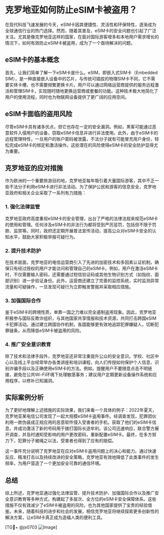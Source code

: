 # 克罗地亚如何防止eSIM卡被盗用？

在现代科技飞速发展的今天，eSIM卡因其便捷性、灵活性和环保特性，逐渐成为全球通信行业的热门选择。然而，随着其普及，eSIM卡的安全问题也引起了广泛关注。尤其是像克罗地亚这样的国家，在面对国际游客增多和本地用户需求增长的情况下，如何有效防止eSIM卡被盗用，成为了一个亟待解决的问题。

## eSIM卡的基本概念

首先，让我们简单了解一下eSIM卡是什么。eSIM，即嵌入式SIM卡（Embedded SIM），是一种直接嵌入设备中的芯片，与传统可插拔的物理SIM卡不同，它不需要实体卡槽，也不需要频繁更换卡片。用户可以通过网络运营商提供的服务远程激活和管理SIM卡，实现随时随地更换运营商或套餐的功能。这种技术极大地简化了用户的使用流程，同时也为物联网设备提供了更广阔的应用空间。

## eSIM卡面临的盗用风险

尽管eSIM卡具有诸多优点，但它也存在一定的安全漏洞。例如，黑客可能通过恶意软件入侵用户的设备，窃取eSIM卡信息并进行非法使用。此外，由于eSIM卡的远程管理特性，一旦用户的账户密码被泄露，不法分子就有可能冒充用户身份，轻松完成eSIM卡的绑定和激活操作。这些潜在的风险使得eSIM卡的安全防护显得尤为重要。

## 克罗地亚的应对措施

作为欧洲的一个重要旅游目的地，克罗地亚每年吸引着大量国际游客，其中不乏一些不法分子利用eSIM卡进行非法活动。为了保护公民和游客的信息安全，克罗地亚政府和相关企业采取了一系列有力措施：

### 1. **强化法律监管**

克罗地亚政府高度重视eSIM卡的安全管理，出台了严格的法律法规来规范eSIM卡的使用和管理。任何涉及eSIM卡的非法行为都将受到严厉惩罚，包括但不限于罚款、监禁等。同时，政府还定期开展普法宣传活动，提高公众对eSIM卡安全的认知水平，鼓励大家积极举报可疑行为。

### 2. **提升技术防护**

在技术层面，克罗地亚的电信运营商引入了先进的加密技术和多因素认证机制，确保只有经过授权的用户才能访问和管理自己的eSIM卡。例如，用户在激活eSIM卡时，不仅需要输入密码，还需要通过短信验证码或其他生物识别方式（如指纹、面部识别）进一步验证身份。此外，运营商还建立了完善的监控系统，实时监测异常流量和可疑操作，一旦发现可疑行为立即触发警报并采取相应措施。

### 3. **加强国际合作**

鉴于eSIM卡的跨境性质，单靠一国之力难以完全遏制盗用现象。因此，克罗地亚积极参与国际反欺诈组织，与其他国家共享情报和技术资源，共同打击跨国eSIM卡犯罪活动。通过建立跨国协作机制，各国能够更有效地追踪犯罪嫌疑人，切断犯罪链条，从而降低eSIM卡被盗用的风险。

### 4. **推广安全意识教育**

除了技术和法律手段外，克罗地亚还非常注重提升公众的安全意识。学校、社区中心以及线上平台经常举办各类讲座和培训课程，向人们传授如何保护个人信息、识别诈骗手段以及正确使用eSIM卡的方法。例如，提醒用户不要随意点击不明链接，避免在公共Wi-Fi环境下处理敏感事务；建议用户定期更新设备操作系统和应用程序，以修补已知漏洞。

## 实际案例分析

为了更好地理解上述措施的实际效果，我们来看一个具体的例子：2022年夏天，克罗地亚某电信公司发现了一起大规模eSIM卡盗用事件。经调查发现，犯罪团伙利用一款伪装成正规应用的恶意软件侵入受害者的手机，获取了他们的eSIM卡信息，并成功激活了新的号码用于拨打国际长途牟利。该公司迅速响应，联合警方展开调查，并及时通知受影响的用户更改密码，重新配置eSIM卡。最终，在多方努力下，犯罪分子被绳之以法，受害者也得到了应有的赔偿。

这一事件充分说明了克罗地亚在应对eSIM卡盗用问题上的决心和能力。通过快速反应、精准打击以及持续改进的安全策略，克罗地亚有效地降低了此类事件的发生频率，为用户营造了一个更加安全可靠的通信环境。

## 总结

综上所述，克罗地亚通过强化法律监管、提升技术防护、加强国际合作以及推广安全意识教育等多种方式，构建起了多层次、全方位的eSIM卡安全保障体系。这些措施不仅有效减少了eSIM卡被盗用的风险，也为其他国家提供了宝贵的经验借鉴。未来，随着科技的进步和社会的发展，相信克罗地亚将继续探索更多创新性的解决方案，让eSIM卡真正成为造福人类的便利工具。

[TG💪+ @jx0703 ![Image](https://github.com/user-attachments/assets/dbca1d08-cadb-493c-b0ec-ad6f7a83f270)]